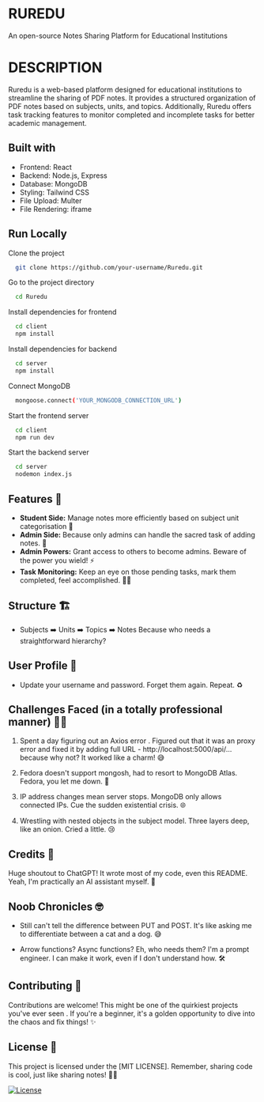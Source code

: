 

# RUREDU

An open-source Notes Sharing Platform for Educational Institutions

# DESCRIPTION 
Ruredu is a web-based platform designed for educational institutions to streamline the sharing of PDF notes. It provides a structured organization of PDF notes based on subjects, units, and topics. Additionally, Ruredu offers task tracking features to monitor completed and incomplete tasks for better academic management.



## Built with

- Frontend: React
- Backend: Node.js, Express
- Database: MongoDB
- Styling: Tailwind CSS
- File Upload: Multer
- File Rendering: iframe


## Run Locally

Clone the project

```bash
  git clone https://github.com/your-username/Ruredu.git
```

Go to the project directory

```bash
  cd Ruredu
```

Install dependencies for frontend

```bash
  cd client
  npm install

```
Install dependencies for backend

```bash
  cd server
  npm install

```
Connect MongoDB 
```bash
  mongoose.connect('YOUR_MONGODB_CONNECTION_URL')
```

Start the frontend server

```bash
  cd client
  npm run dev
```

Start the backend server

```bash
  cd server
  nodemon index.js
```
## Features 🚀

- **Student Side:** Manage notes more efficiently based on subject unit categorisation 🎉
- **Admin Side:** Because only admins can handle the sacred task of adding notes. 👑
- **Admin Powers:** Grant access to others to become admins. Beware of the power you wield! ⚡
- **Task Monitoring:** Keep an eye on those pending tasks, mark them completed, feel accomplished. 📝✅
## Structure 🏗️

- Subjects ➡️ Units ➡️ Topics ➡️ Notes
  Because who needs a straightforward hierarchy?

## User Profile 👤

- Update your username and password. Forget them again. Repeat. ♻️

## Challenges Faced (in a totally professional manner) 🤦‍♂️

1. Spent a day figuring out an Axios error . Figured out that it was an proxy error and fixed it by adding full URL - http://localhost:5000/api/... because why not? It worked like a charm! 😅

2. Fedora doesn't support mongosh, had to resort to MongoDB Atlas. Fedora, you let me down. 🐧

3. IP address changes mean server stops. MongoDB only allows connected IPs. Cue the sudden existential crisis. 🌐

4. Wrestling with nested objects in the subject model. Three layers deep, like an onion. Cried a little. 😢

## Credits 🙌

Huge shoutout to ChatGPT! It wrote most of my code, even this README. Yeah, I'm practically an AI assistant myself. 🤖

## Noob Chronicles 🤓

- Still can't tell the difference between PUT and POST. It's like asking me to differentiate between a cat and a dog. 😅

- Arrow functions? Async functions? Eh, who needs them? I'm a prompt engineer. I can make it work, even if I don't understand how. 🛠️

## Contributing 🤝

Contributions are welcome! This might be one of the quirkiest projects you've ever seen . If you're a beginner, it's a golden opportunity to dive into the chaos and fix things! ✨

## License 📜

This project is licensed under the [MIT LICENSE]. Remember, sharing code is cool, just like sharing notes! 🚀✨



[![License](https://img.shields.io/badge/License-MIT-blue.svg)](LICENSE)
